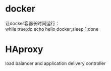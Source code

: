 # docker
让docker容器长时间运行：  
while true;do echo hello docker;sleep 1;done

# HAproxy
load balancer and application delivery controller  
